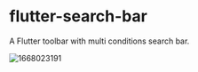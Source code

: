 # flutter-search-bar

A Flutter toolbar with multi conditions search bar.

![1668023191](https://github.com/jmouriz/flutter-search-bar/blob/main/demo/demo.gif?raw=true)